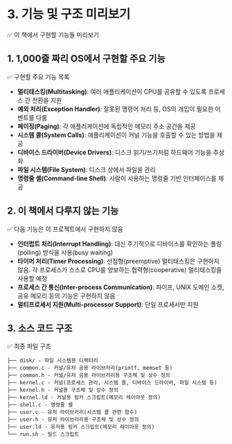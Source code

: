 # 3. 기능 및 구조 미리보기

✅ 이 책에서 구현할 기능들 미리보기

## 1. 1,000줄 짜리 OS에서 구현할 주요 기능

✅ 구현할 주요 기능 목록

- **멀티태스킹(Multitasking)**: 여러 애플리케이션이 CPU를 공유할 수 있도록 프로세스 간 전환을 지원
- **예외 처리(Exception Handler)**: 잘못된 명령어 처리 등, OS의 개입이 필요한 이벤트를 다룸
- **페이징(Paging)**: 각 애플리케이션에 독립적인 메모리 주소 공간을 제공
- **시스템 콜(System Calls)**: 애플리케이션이 커널 기능을 호출할 수 있는 방법을 제공
- **디바이스 드라이버(Device Drivers)**: 디스크 읽기/쓰기처럼 하드웨어 기능을 추상화
- **파일 시스템(File System)**: 디스크 상에서 파일을 관리
- **명령줄 셸(Command-line Shell)**: 사람이 사용하는 명령줄 기반 인터페이스를 제공

## 2. 이 책에서 다루지 않는 기능

✅ 다음 기능은 이 프로젝트에서 구현하지 않음

- **인터럽트 처리(Interrupt Handling)**: 대신 주기적으로 디바이스를 확인하는 폴링(polling) 방식을 사용(busy waiting)
- **타이머 처리(Timer Processing)**: 선점형(preemptive) 멀티태스킹은 구현하지 않음. 각 프로세스가 스스로 CPU를 양보하는 협력형(cooperative) 멀티태스킹을 사용할 예정
- **프로세스 간 통신(Inter-process Communication)**: 파이프, UNIX 도메인 소켓, 공유 메모리 등의 기능은 구현하지 않음
- **멀티프로세서 지원(Multi-processor Support)**: 단일 프로세서만 지원

## **3. 소스 코드 구조**

✅ 최종 파일 구조

```
├── disk/ - 파일 시스템용 디렉터리
├── common.c - 커널/유저 공용 라이브러리(printf, memset 등)
├── common.h - 커널/유저 공용 라이브러리용 구조체 및 상수 정의
├── kernel.c - 커널(프로세스 관리, 시스템 콜, 디바이스 드라이버, 파일 시스템 등)
├── kernel.h - 커널용 구조체 및 상수 정의
├── kernel.ld - 커널용 링커 스크립트(메모리 레이아웃 정의)
├── shell.c - 명령줄 셸
├── user.c - 유저 라이브러리(시스템 콜 관련 함수)
├── user.h - 유저 라이브러리용 구조체 및 상수 정의
├── user.ld - 유저용 링커 스크립트(메모리 레이아웃 정의)
└── run.sh - 빌드 스크립트
```
